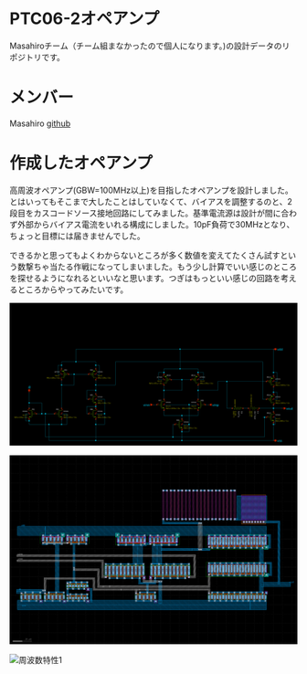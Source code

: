 # PTC06-2オペアンプ

Masahiroチーム（チーム組まなかったので個人になります。)の設計データのリポジトリです。

# メンバー

Masahiro [github](https://github.com/pochiMasahiro)

# 作成したオペアンプ
高周波オペアンプ(GBW=100MHz以上)を目指したオペアンプを設計しました。とはいってもそこまで大したことはしていなくて、バイアスを調整するのと、2段目をカスコードソース接地回路にしてみました。基準電流源は設計が間に合わず外部からバイアス電流をいれる構成にしました。10pF負荷で30MHzとなり、ちょっと目標には届きませんでした。

できるかと思ってもよくわからないところが多く数値を変えてたくさん試すという数撃ちゃ当たる作戦になってしまいました。もう少し計算でいい感じのところを探せるようになれるといいなと思います。つぎはもっといい感じの回路を考えるところからやってみたいです。

![回路](figure/opamp.png)

![レイアウト](figure/layout.png)

![周波数特性1](fugure/freq10pf.png)



